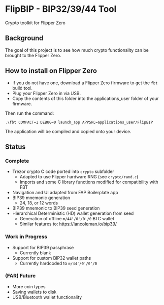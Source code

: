# FlipBIP - BIP32/39/44 Tool
Crypto toolkit for Flipper Zero

## Background

The goal of this project is to see how much crypto functionality can be brought to the Flipper Zero.

## How to install on Flipper Zero
- If you do not have one, download a Flipper Zero firmware to get the `fbt` build tool.
- Plug your Flipper Zero in via USB.
- Copy the contents of this folder into the applications_user folder of your firmware.

Then run the command: 
 ```
.\fbt COMPACT=1 DEBUG=0 launch_app APPSRC=applications_user/FlipBIP
 ```
The application will be compiled and copied onto your device.

## Status

### Complete

- Trezor crypto C code ported into `crypto` subfolder
  - Adapted to use Flipper hardware RNG (see `crypto/rand.c`)
  - Imports and some C library functions modified for compatibility with FBT
- Navigation and UI adapted from FAP Boilerplate app
- BIP39 mnemonic generation
  - 24, 18, or 12 words
- BIP39 mnemonic to BIP39 seed generation
- Hierarchical Deterministic (HD) wallet generation from seed
  - Generation of offline `m/44'/0'/0'/0` BTC wallet
  - Similar features to: https://iancoleman.io/bip39/

### Work in Progress

- Support for BIP39 passphrase
  - Currently blank
- Support for custom BIP32 wallet paths
  - Currently hardcoded to `m/44'/0'/0'/0`

### (FAR) Future

- More coin types
- Saving wallets to disk
- USB/Bluetooth wallet functionality
